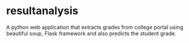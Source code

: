 # resultanalysis

A python web application that extracts grades from college portal using beautiful soup, Flask framework and also predicts the student grade.
